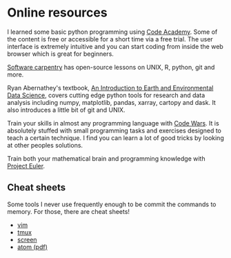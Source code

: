 # Online resources

I learned some basic python programming using [Code Academy](https://www.codecademy.com/). Some of the content is free or accessible for a short time via a free trial. The user interface is extremely intuitive and you can start coding from inside the web browser which is great for beginners. 

[Software carpentry](https://software-carpentry.org/lessons/) has open-source lessons on UNIX, R, python, git and more. 

Ryan Abernathey's textbook, [An Introduction to Earth and Environmental Data Science](https://earth-env-data-science.github.io/intro), covers cutting edge python tools for research and data analysis including numpy, matplotlib, pandas, xarray, cartopy and dask. It also introduces a little bit of git and UNIX.

Train your skills in almost any programming language with [Code Wars](https://www.codewars.com/). It is absolutely stuffed with small programming tasks and exercises designed to teach a certain technique. I find you can learn a lot of good tricks by looking at other peoples solutions. 

Train both your mathematical brain and programming knowledge with [Project Euler](https://projecteuler.net/). 

## Cheat sheets

Some tools I never use frequently enough to be commit the commands to memory. For those, there are cheat sheets!

* [vim](https://vim.rtorr.com/)
* [tmux](https://tmuxcheatsheet.com/)
* [screen](https://kapeli.com/cheat_sheets/screen.docset/Contents/Resources/Documents/index)
* [atom (pdf)](https://assets-global.website-files.com/5c741219fd0819540590e785/5f61661e826c28f76514d284_bugsnag-atom-cheat-sheet.pdf)